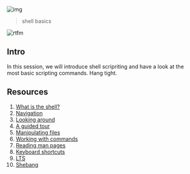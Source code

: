 ![img](https://assets.imaginablefutures.com/media/images/ALX_Logo.max-200x150.png)
  > shell basics 

![rtfm](https://s3.amazonaws.com/intranet-projects-files/holbertonschool-sysadmin_devops/205/image.jpg)

## Intro
In this session, we will introduce shell scripriting and have a look at the most basic scripting commands. Hang tight. 

## Resources
1. [What is the shell?](http://linuxcommand.org/lc3_lts0010.php)
2. [Navigation](http://linuxcommand.org/lc3_lts0020.php)
3. [Looking around](http://linuxcommand.org/lc3_lts0030.php)
4. [A guided tour](http://linuxcommand.org/lc3_lts0040.php)
5. [Manipulating files](http://linuxcommand.org/lc3_lts0050.php)
6. [Working with commands](http://linuxcommand.org/lc3_lts0060.php)
7. [Reading man pages](http://linuxcommand.org/lc3_man_pages/man1.html)
8. [Keyboard shortcuts](https://www.howtogeek.com/181/keyboard-shortcuts-for-bash-command-shell-for-ubuntu-debian-suse-redhat-linux-etc/)
9. [LTS](https://wiki.ubuntu.com/LTS)
10. [Shebang](https://en.wikipedia.org/wiki/Shebang_%28Unix%29)